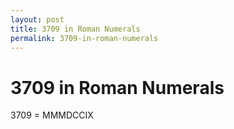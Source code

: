 ```yaml
---
layout: post
title: 3709 in Roman Numerals
permalink: 3709-in-roman-numerals
---
```


# 3709 in Roman Numerals

3709 = MMMDCCIX

